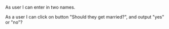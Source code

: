 As user I can enter in two names.

As a user I can click on button "Should they get married?", and output "yes" or "no"?